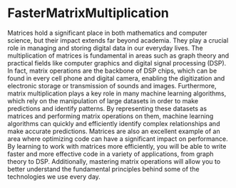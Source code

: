 # FasterMatrixMultiplication

Matrices hold a significant place in both mathematics and computer science, but their impact extends far beyond academia. They play a crucial role in managing and storing digital data in our everyday lives. The multiplication of matrices is fundamental in areas such as graph theory and practical fields like computer graphics and digital signal processing (DSP). In fact, matrix operations are the backbone of DSP chips, which can be found in every cell phone and digital camera, enabling the digitization and electronic storage or transmission of sounds and images. Furthermore, matrix multiplication plays a key role in many machine learning algorithms, which rely on the manipulation of large datasets in order to make predictions and identify patterns. By representing these datasets as matrices and performing matrix operations on them, machine learning algorithms can quickly and efficiently identify complex relationships and make accurate predictions. Matrices are also an excellent example of an area where optimizing code can have a significant impact on performance. By learning to work with matrices more efficiently, you will be able to write faster and more effective code in a variety of applications, from graph theory to DSP. Additionally, mastering matrix operations will allow you to better understand the fundamental principles behind some of the technologies we use every day.
